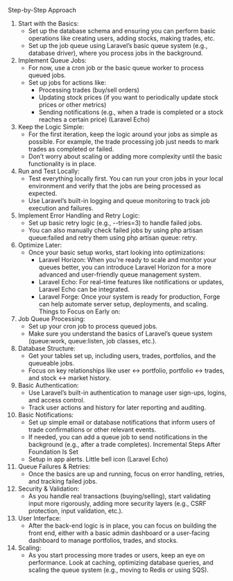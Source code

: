 Step-by-Step Approach

1. Start with the Basics:
    * Set up the database schema and ensuring you can perform basic operations like creating users, adding
      stocks, making trades, etc.
    * Set up the job queue using Laravel’s basic queue system (e.g., database driver), where you process jobs in the
      background.
2. Implement Queue Jobs:
    * For now, use a cron job or the basic queue worker to process queued jobs.
    * Set up jobs for actions like:
        * Processing trades (buy/sell orders)
        * Updating stock prices (if you want to periodically update stock prices or other metrics)
        * Sending notifications (e.g., when a trade is completed or a stock reaches a certain price) (Laravel Echo)
3. Keep the Logic Simple:
    * For the first iteration, keep the logic around your jobs as simple as possible. For example, the trade processing
      job just needs to mark trades as completed or failed.
    * Don’t worry about scaling or adding more complexity until the basic functionality is in place.
4. Run and Test Locally:
    * Test everything locally first. You can run your cron jobs in your local environment and verify that the jobs are
      being processed as expected.
    * Use Laravel’s built-in logging and queue monitoring to track job execution and failures.
5. Implement Error Handling and Retry Logic:
    * Set up basic retry logic (e.g., --tries=3) to handle failed jobs.
    * You can also manually check failed jobs by using php artisan queue:failed and retry them using php artisan queue:
      retry.
6. Optimize Later:
    * Once your basic setup works, start looking into optimizations:
        * Laravel Horizon: When you're ready to scale and monitor your queues better, you can introduce Laravel Horizon
          for a more advanced and user-friendly queue management system.
        * Laravel Echo: For real-time features like notifications or updates, Laravel Echo can be integrated.
        * Laravel Forge: Once your system is ready for production, Forge can help automate server setup, deployments,
          and scaling.
          Things to Focus on Early on:
1. Job Queue Processing:
    * Set up your cron job to process queued jobs.
    * Make sure you understand the basics of Laravel’s queue system (queue:work, queue:listen, job classes, etc.).
2. Database Structure:
    * Get your tables set up, including users, trades, portfolios, and the queueable jobs.
    * Focus on key relationships like user <-> portfolio, portfolio <-> trades, and stock <-> market history.
3. Basic Authentication:
    * Use Laravel’s built-in authentication to manage user sign-ups, logins, and access control.
    * Track user actions and history for later reporting and auditing.
4. Basic Notifications:
    * Set up simple email or database notifications that inform users of trade confirmations or other relevant events.
    * If needed, you can add a queue job to send notifications in the background (e.g., after a trade completes).
      Incremental Steps After Foundation Is Set
    * Setup in app alerts. Little bell icon (Laravel Echo)
1. Queue Failures & Retries:
    * Once the basics are up and running, focus on error handling, retries, and tracking failed jobs.
2. Security & Validation:
    * As you handle real transactions (buying/selling), start validating input more rigorously, adding more security
      layers (e.g., CSRF protection, input validation, etc.).
3. User Interface:
    * After the back-end logic is in place, you can focus on building the front end, either with a basic admin dashboard
      or a user-facing dashboard to manage portfolios, trades, and stocks.
4. Scaling:
    * As you start processing more trades or users, keep an eye on performance. Look at caching, optimizing database
      queries, and scaling the queue system (e.g., moving to Redis or using SQS).
